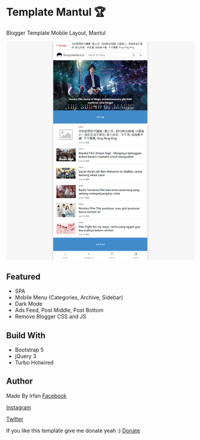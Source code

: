 # Template Mantul :trophy:
Blogger Template Mobile Layout, Mantul

![Template Mantul](https://github.com/kurteyki/TemplateMantul/blob/main/preview.png?raw=true)

## Featured
- SPA
- Mobile Menu (Categories, Archive, Sidebar)
- Dark Mode
- Ads Feed, Post Middle, Post Bottom
- Remove Blogger CSS and JS

## Build With
- Bootstrap 5
- jQuery 3
- Turbo Hotwired

## Author
Made By Irfan
[Facebook](https://facebook.com/irfan.ycd)

[Instagram](https://instagram.com/irfan.ycd)

[Twitter](https://twitter.com/irfan.ycd)

If you like this template give me donate yeah :) 
[Donate](https://tools.kurteyki.com/)